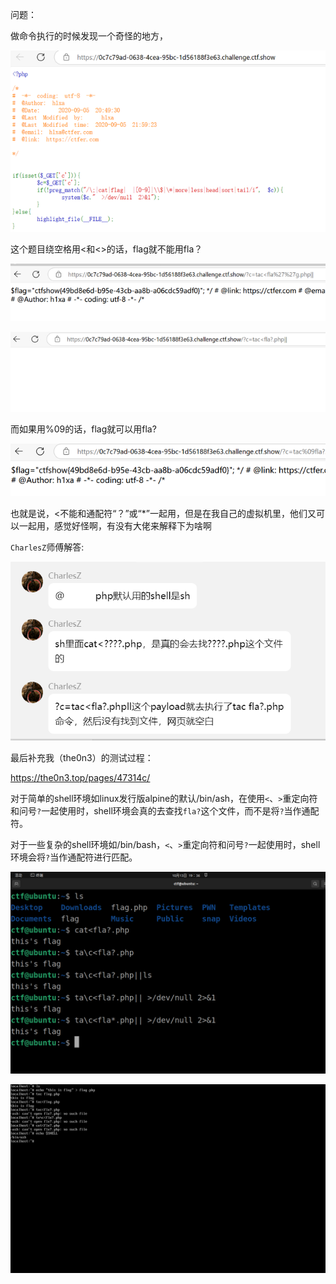问题：

做命令执行的时候发现一个奇怪的地方，

![1](./images/web50/1.png)

这个题目绕空格用<和<>的话，flag就不能用fla？

![2](./images/web50/2.png)

![3](./images/web50/3.png)

而如果用%09的话，flag就可以用fla?

![4](./images/web50/4.png)


也就是说，<不能和通配符“？”或“*”一起用，但是在我自己的虚拟机里，他们又可以一起用，感觉好怪啊，有没有大佬来解释下为啥啊

`CharlesZ`师傅解答:

![6](./images/web50/6.png)

最后补充我（the0n3）的测试过程：

https://the0n3.top/pages/47314c/

对于简单的shell环境如linux发行版alpine的默认/bin/ash，在使用`<`、`>`重定向符和问号`?`一起使用时，shell环境会真的去查找`fla?`这个文件，而不是将`?`当作通配符。

对于一些复杂的shell环境如/bin/bash，`<`、`>`重定向符和问号`?`一起使用时，shell环境会将`?`当作通配符进行匹配。

![7](./images/web50/7.png)

![8](./images/web50/8.png)